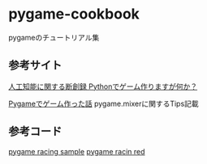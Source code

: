 pygame-cookbook
===============

pygameのチュートリアル集

## 参考サイト
[人工知能に関する断創録 Pythonでゲーム作りますが何か？](http://aidiary.hatenablog.com/entry/20080507/1269694935)

[Pygameでゲーム作った話](http://www.zengeren.com/content/data/06/06_pygame.pdf)
pygame.mixerに関するTips記載

## 参考コード
[pygame racing sample](http://www.pygame.org/tags/racing)
[pygame racin red](http://pygame.org/project-Lap+Master-2923-4798.html)